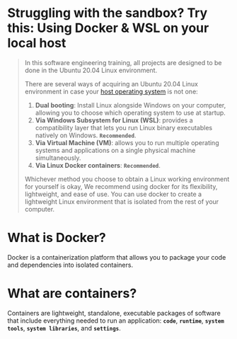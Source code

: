 # Struggling with the sandbox? Try this: Using Docker & WSL on your local host

> In this software engineering training, all projects are designed to be done in the Ubuntu 20.04 Linux environment.
>
> There are several ways of acquiring an Ubuntu 20.04 Linux environment in case your [host operating system](https://lemp.io/what-is-a-host-operating-system-2/) is not one:
>
> 1. **Dual booting**: Install Linux alongside Windows on your computer, allowing you to choose which operating system to use at startup.
> 2. **Via Windows Subsystem for Linux (WSL)**: provides a compatibility layer that lets you run Linux binary executables natively on Windows. **`Recommended`**.
> 3. **Via Virtual Machine (VM)**: allows you to run multiple operating systems and applications on a single physical machine simultaneously.
> 4. **Via Linux Docker containers**: **`Recommended`**.
>
> Whichever method you choose to obtain a Linux working environment for yourself is okay, We recommend using docker for its flexibility, lightweight, and ease of use. You can use docker to create a lightweight Linux environment that is isolated from the rest of your computer.


# What is Docker?
Docker is a containerization platform that allows you to package your code and dependencies into isolated containers.

# What are containers?
Containers are lightweight, standalone, executable packages of software that include everything needed to run an application: **`code`**, **`runtime`**, **`system tools`**, **`system libraries`**, and **`settings`**.

